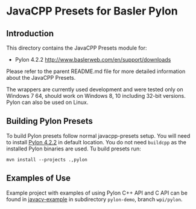 JavaCPP Presets for Basler Pylon
================================

Introduction
------------
This directory contains the JavaCPP Presets module for:

 * Pylon 4.2.2  http://www.baslerweb.com/en/support/downloads

Please refer to the parent README.md file for more detailed information about the JavaCPP Presets.

The wrappers are currently used development and were tested only on Windows 7 64, should work on Windows 8, 10 including 32-bit versions. Pylon can also be used on Linux.


Building Pylon Presets
----------------------

To build Pylon presets follow normal javacpp-presets setup. You will need to install [Pylon 4.2.2](http://www.baslerweb.com/en/support/downloads) in default location. You do not need `buildcpp` as the installed Pylon binaries are used. Tu build presets run:

```
mvn install --projects .,pylon
```

Examples of Use
---------------

Example project with examples of using Pylon C++ API and C API can be found in [javacv-example](https://github.com/bytedeco/javacv-examples) in subdirectory `pylon-demo`, branch `wpi/pylon`.